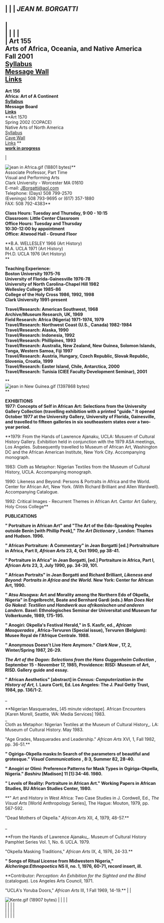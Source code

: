 |  |  | _**JEAN M. BORGATTI**_  
---  
|  
|  |  |  |  
| **Art 155  
Arts of Africa, Oceania, and Native America  
Fall 2001  
[Syllabus](Art_155.htm)  
[Message Wall](01_messagewallfirstpage1.htm)  
[Links ](155termandslidelinks.htm)**  
---  
**Art 156  
Africa: Art of A Continent  
[Syllabus](art_156.htm)  
Message Board  
[Links](art_156links.htm)**  
**Art 1570  
Spring 2002 (COPACE)  
Native Arts of North America  
[Syllabus](02Art_157.htm)  
[Cave Wall](cavewallfirstpage.htm)  
[Links](links.htm) **  
[**work in progress**](/faculty/jborgatti/workinprogress/index.htm)  
  


















  |

![jean in Africa.gif \(18801 bytes\)](jean%20in%20Africa.gif)**  
Associate Professor, Part Time  
Visual and Performing Arts  
Clark University - Worcester MA 01610  
E-mail: [JBorgatti@aol.com](mailto:JBorgatti@aol.com)  
Telephone: (Days) 508 799-2570  
(Evenings) 508 793-9695 or (617) 357-1880  
FAX: 508 792-4383**  
                                                 
**Class Hours: Tuesday and Thursday, 9:00 - 10:15  
Classroom: Little Center Classroom  
Office Hours: Tuesday and Thursday  
                    10:30-12:00 by appointment  
Office: Atwood Hall - Ground Floor**

**B.A. WELLESLEY 1966 (Art History)  
M.A. UCLA   1971 (Art History)  
PH.D. UCLA 1976 (Art History)  
**

**Teaching Experience:  
Boston University 1975-76  
University of Florida-Gainesville 1976-78  
University of North Carolina-Chapel Hill 1982  
Wellesley College 1985-86  
College of the Holy Cross 1986, 1992, 1998  
Clark University 1991-present**

**Travel/Research: American Southwest, 1968  
Archive/Museum Research, UK, 1969  
Field Research: Africa (Nigeria) 1971-1974, 1979  
Travel/Research: Northwest Coast (U.S., Canada) 1982-1984  
Travel/Research: Alaska, 1990  
Travel/Research: Indonesia, 1992  
Travel/Research: Phillipines, 1993  
Travel/Research: Australia, New Zealand, New Guinea, Solomon Islands, Tonga,
Western Samoa, Fiji 1997  
Travel/Research: Austria, Hungary, Czech Republic, Slovak Republic, Slovenia,
Croatia, 1999  
Travel/Research: Easter Island, Chile, Antarctica, 2000  
Travel/Research: Tunisia (CIEE Faculty Development Seminar), 2001**

**  
![jean in New Guinea.gif \(1397868 bytes\)](jean%20in%20New%20Guinea.gif)  
**

**EXHIBITIONS  
1977: Concepts of Self in African Art: Selections from the University Gallery
Collection (travelling exhibition with a printed  "guide."  It opened October
1977 at the University Gallery, University of Florida, Gainesville, and
travelled to fifteen galleries in six southeastern states over a two-year
period.**

**1979: From the Hands of Lawrence Ajanaku, UCLA: Musuem of Cultural History
Gallery.   Exhibition held in conjunction with the 1979 ASA meetings, Los
Angeles.  Subsequently travelled to Museum of African Art, Washington DC and
the African American Institute, New York City.  Accompanying monograph.  
  
1983: Cloth as Metaphor: Nigerian Textiles from the Museum of Cultural
History, UCLA.   Accompanying monograph.  
  
1990: Likeness and Beyond: Persons & Portraits in Africa and the World.
Center for African Art, New York.  (With Richard Brilliant and Allen
Wardwell).   Accompanying Catalogue.  
  
1992: Critical Images - Recurrent Themes in African Art.  Cantor Art Gallery,
Holy Cross College**

**PUBLICATIONS**

**" Portraiture in African Art" and "The Art of the Edo-Speaking Peoples
outside Benin [with Phillip Peek]," _The Art Dictionary_ , London: Thames and
Hudson. 1996.**

**" African Portraiture: A Commentary" in Jean Borgatti [ed.] Portraitraiture
in Africa, Part II, _African Arts_ 23, 4, Oct 1990, pp 38-41.**

**" Portraiture in Africa" in Jean Borgatti, [ed.] Portraiture in Africa, Part
I, _African Arts_ 23, 3, July 1990, pp. 34-39, 101.**

**" African Portraits" in Jean Borgatti and Richard Brilliant, _Likeness and
Beyond: Portraits in Africa and the World._ New York: Center for African Art,
1990.**

**" Atsu Atsogwa: Art and Morality among the Northern Edo of Okpella, Nigeria"
in Engelbrecht, Beate and Bernhard Gardi (eds.) _Man Does Not Go Naked:
Textilien und Handwerk aus afrikanischen und anderen Landern._ Basel:
Ethnologisches Seminar der Universitat und Museum fur Volkerkunde, 1989,
175-195.**

**" Anogiri: Okpella's Festival Herald," in S. Kasfir, ed., _African
Masquerades_ , Africa-Tervuren (Special issue), Tervuren (Belgium): Musee
Royal de l'Afrique Centrale. 1988.**

**" Anonymous Doesn't Live Here Anymore." _Clark Now_ , 17, 2, Winter/Spring
1987, 26-29.**

**_The Art of the Dogon: Selections from the Hans Guggenheim Collection_ ,
September 15 - November 17, 1985, Providence: RISD: Museum of Art, RISD.
Gallery guide and essay.**

**" African Aesthetics" [abstract] in _Census: Computerization in the History
of Art,_ I. Laura Corti, Ed. Los Angeles: The J. Paul Getty Trust, 1984, pp.
136/1-2.**

_

**Nigerian Masquerades_ [45 minute videotape]. African Encounters [Karen
Morell, Seattle, WA: Media Services] 1983.  
_  
Cloth as Metaphor: Nigerian Textiles at the Museum of Cultural History_. LA:
Museum of Cultural History. May 1983.  
  
"Age Grades, Masquerades and Leadership." _African Arts_ XVI, 1, Fall 1982,
pp. 36-51.**

**" Ogiriga-Okpella masks:In Search of the parameters of beautiful and
grotesque." _Visual Communications_ , 8:3, Summer 82, 28-40.**

**" Anogiri or Olimi: Preference Patterns for Mask Types in Ogiriga-Okpella,
Nigeria." _Bashiru_ [Madison] 11 [1]:34-46. 1980.**

**" Levels of Reality: Portraiture in African Art." Working Papers in African
Studies, BU African Studies Center, 1980.**

**" Art and History in West Africa: Two Case Studies in J. Cordwell, Ed., _The
Visual Arts_ [World Anthropology Series], The Hague: Mouton, 1979, pp.
567-592.  
  
"Dead Mothers of Okpella." _African Arts_ XII, 4, 1979, 48-57.**

_

**From the Hands of Lawrence Ajanaku_. Museum of Cultural History Pamphlet
Series Vol. 1, No. 6. UCLA. 1979.  
  
"Okpella Masking Traditions," _African Arts_ IX, 4, 1976, 24-33.**

**" Songs of Ritual License from Midwestern Nigeria,"**
**_Alcheringa:Ethnopoetics_ NS II, no. 1, 1976, 60-71, record insert, ill.**

**Contributor: _Perception: An Exhibition for the Sighted and the Blind_
(catalogue). Los Angeles Arts Council, 1971.  
  
"UCLA's Yoruba Doors," _African Arts_ III, 1 Fall 1969, 14-19.** |  |  

  
![Kente.gif \(18907 bytes\)](Kente.gif) |  |  |  |  
|  |  |  |  
|  |  |  |  
|  |  |  |

